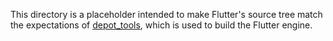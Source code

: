 This directory is a placeholder intended to make Flutter's source tree match the
expectations of
[depot_tools](https://www.chromium.org/developers/how-tos/depottools/), which is
used to build the Flutter engine.
